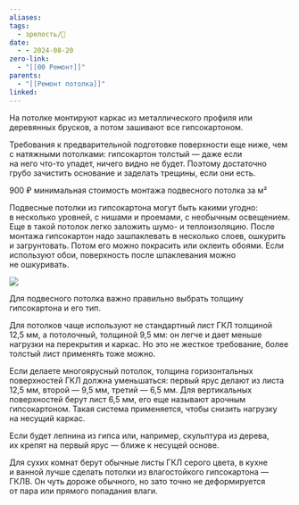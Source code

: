 ```yaml
---
aliases: 
tags:
  - зрелость/🌱
date:
  - - 2024-08-20
zero-link:
  - "[[00 Ремонт]]"
parents:
  - "[[Ремонт потолка]]"
linked:
---
```

На потолке монтируют каркас из металлического профиля или деревянных брусков, а потом зашивают все гипсокартоном.

Требования к предварительной подготовке поверхности еще ниже, чем с натяжными потолками: гипсокартон толстый — даже если на него что-то упадет, ничего видно не будет. Поэтому достаточно грубо зачистить основание и заделать трещины, если они есть.

900 ₽ минимальная стоимость монтажа подвесного потолка за м²

Подвесные потолки из гипсокартона могут быть какими угодно: в несколько уровней, с нишами и проемами, с необычным освещением. Еще в такой потолок легко заложить шумо- и теплоизоляцию. После монтажа гипсокартон надо зашпаклевать в несколько слоев, ошкурить и загрунтовать. Потом его можно покрасить или оклеить обоями. Если используют обои, поверхность после шпаклевания можно не ошкуривать.

![](Pasted%20image%2020240821082006.png)

Для подвесного потолка важно правильно выбрать толщину гипсокартона и его тип.

Для потолков чаще используют не стандартный лист ГКЛ толщиной 12,5 мм, а потолочный, толщиной 9,5 мм: он легче и дает меньше нагрузки на перекрытия и каркас. Но это не жесткое требование, более толстый лист применять тоже можно.

Если делаете многоярусный потолок, толщина горизонтальных поверхностей ГКЛ должна уменьшаться: первый ярус делают из листа 12,5 мм, второй — 9,5 мм, третий — 6,5 мм. Для вертикальных поверхностей берут лист 6,5 мм, его еще называют арочным гипсокартоном. Такая система применяется, чтобы снизить нагрузку на несущий каркас.

Если будет лепнина из гипса или, например, скульптура из дерева, их крепят на первый ярус — ближе к несущей основе.

Для сухих комнат берут обычные листы ГКЛ серого цвета, в кухне и ванной лучше сделать потолки из влагостойкого гипсокартона — ГКЛВ. Он чуть дороже обычного, но зато точно не деформируется от пара или прямого попадания влаги.